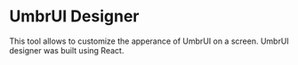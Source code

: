 <!--
SPDX-FileCopyrightText: 2021 Aaron Dewes <aaron.dewes@web.de>

SPDX-License-Identifier: GPL-3.0-or-later
-->

# UmbrUI Designer

This tool allows to customize the apperance of UmbrUI on a screen.
UmbrUI designer was built using React.
